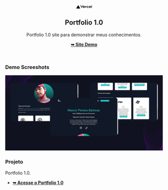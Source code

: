 <div align="center">
  <img width="10%" height="10%" src="portifolio/public/vercel.svg" />

  <h2 align="center">Portfolio 1.0</h2>

  Portfolio 1.0 site para demonstrar meus conhecimentos.

  <a href="https://ompo.vercel.app"><strong>➥ Site Demo</strong></a>

</div>

<br />

### Demo Screeshots

![Desktop Demo](project_1.png)

### Projeto

Portfolio 1.0.

* <a href="https://ompo.vercel.app"><strong>➥ Acesse o Portfolio 1.0</strong></a>

<br/>
